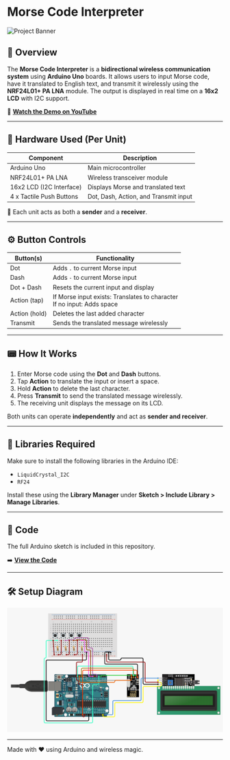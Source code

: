 # Morse Code Interpreter

![Project Banner](https://img.shields.io/badge/Arduino-Morse_Code_Interpreter-blue?style=for-the-badge&logo=arduino)

## 📡 Overview

The **Morse Code Interpreter** is a **bidirectional wireless communication system** using **Arduino Uno** boards. It allows users to input Morse code, have it translated to English text, and transmit it wirelessly using the **NRF24L01+ PA LNA** module. The output is displayed in real time on a **16x2 LCD** with I2C support.

🎥 [**Watch the Demo on YouTube**](https://www.youtube.com/watch?v=zYx_dkuq2mQ)

---

## 🧩 Hardware Used (Per Unit)

| Component                 | Description                            |
|--------------------------|----------------------------------------|
| Arduino Uno              | Main microcontroller                   |
| NRF24L01+ PA LNA         | Wireless transceiver module            |
| 16x2 LCD (I2C Interface) | Displays Morse and translated text     |
| 4 x Tactile Push Buttons | Dot, Dash, Action, and Transmit input  |

🔁 Each unit acts as both a **sender** and a **receiver**.

---

## ⚙️ Button Controls

| Button(s)     | Functionality                                                                 |
|---------------|--------------------------------------------------------------------------------|
| Dot           | Adds `.` to current Morse input                                               |
| Dash          | Adds `-` to current Morse input                                               |
| Dot + Dash    | Resets the current input and display                                          |
| Action (tap)  | If Morse input exists: Translates to character<br>If no input: Adds space     |
| Action (hold) | Deletes the last added character                                              |
| Transmit      | Sends the translated message wirelessly                                       |

---

## 📟 How It Works

1. Enter Morse code using the **Dot** and **Dash** buttons.
2. Tap **Action** to translate the input or insert a space.
3. Hold **Action** to delete the last character.
4. Press **Transmit** to send the translated message wirelessly.
5. The receiving unit displays the message on its LCD.

Both units can operate **independently** and act as **sender and receiver**.

---

## 🔧 Libraries Required

Make sure to install the following libraries in the Arduino IDE:

- `LiquidCrystal_I2C`
- `RF24`

Install these using the **Library Manager** under **Sketch > Include Library > Manage Libraries**.

---

## 💾 Code

The full Arduino sketch is included in this repository.

➡️ [**View the Code**](./MorseCodeTransmitter.ino)

---

## 🛠️ Setup Diagram

![Wiring Diagram](./Wiring_Diagram.png)

---

Made with ❤️ using Arduino and wireless magic.
